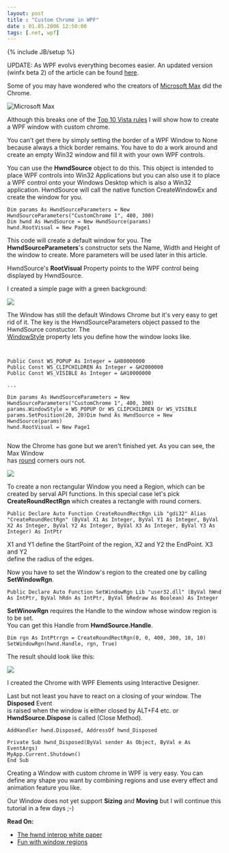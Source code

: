 ```yaml
---
layout: post
title : "Custom Chrome in WPF"
date : 01.05.2006 12:50:00
tags: [.net, wpf]
---
```

{% include JB/setup %}

UPDATE: As WPF evolvs everything becomes easier. An updated version (winfx beta 2) of the article can be found [here](/forums/blogs/janm/archive/2006/06/19).

Some of you may have wondered who the creators of [Microsoft Max](http://www.microsoft.com/max/) did the Chrome.

![Microsoft Max](http://www.microsoft.com/max/images/screen_sharing.jpg)

Although this breaks one of the [Top 10 Vista rules](http://msdn.microsoft.com/library/en-us/UxGuide/UXGuide/Resources/TopRules/T%20opRules.asp) I will show how to create a WPF window with custom chrome.

You can't get there by simply setting the border of a WPF Window to None because always a thick border remains. You have to do a work around and create an empty Win32 window and fill it with your own WPF controls.

You can use the __HwndSource__ object to do this. This object is intended to place WPF controls into Win32 Applications but you can also use it to place a WPF control onto your Windows Desktop which is also a Win32 application. HwndSource will call the native function CreateWindowEx and create the window for you.

````VB.NET
Dim params As HwndSourceParameters = New HwndSourceParameters("CustomChrome 1", 400, 300)  
Dim hwnd As HwndSource = New HwndSource(params)  
hwnd.RootVisual = New Page1
````

This code will create a default window for you. The __HwndSourceParameters__'s constructor sets the Name, Width and Height of the window to create. More parameters will be used later in this article.

HwndSource's __RootVisual__ Property points to the WPF control being displayed by HwndSource.

I created a simple page with a green background:

![](http://www.dev-jc-vb.de/dev-jc-vb/Articles/Blog/WPF/CustomChrome1.PNG)

The Window has still the default Windows Chrome but it's very easy to get rid of it. The key is the HwndSourceParameters object passed to the HwndSource constuctor. The   
[WindowStyle](http://msdn.microsoft.com/library/en-us/winui/winui/WindowsUserInterface/Windowing/Windows/WindowReference/WindowStyles.asp) property lets you define how the window looks like.

````VB.NET
 

Public Const WS_POPUP As Integer = &H80000000  
Public Const WS_CLIPCHILDREN As Integer = &H2000000  
Public Const WS_VISIBLE As Integer = &H10000000

...

Dim params As HwndSourceParameters = New HwndSourceParameters("CustomChrome 1", 400, 300)  
params.WindowStyle = WS_POPUP Or WS_CLIPCHILDREN Or WS_VISIBLE  
params.SetPosition(20, 20)Dim hwnd As HwndSource = New HwndSource(params)  
hwnd.RootVisual = New Page1


````  

Now the Chrome has gone but we aren't finished yet. As you can see, the Max Window  
has <u>round</u> corners ours not.

![](http://www.dev-jc-vb.de/dev-jc-vb/Articles/Blog/WPF/CustomChrome2.PNG)

To create a non rectangular Window you need a Region, which can be created by serval API functions. In this special case let's pick __CreateRoundRectRgn__ which creates a rectangle with round corners.

````VB.NET
Public Declare Auto Function CreateRoundRectRgn Lib "gdi32" Alias "CreateRoundRectRgn" (ByVal X1 As Integer, ByVal Y1 As Integer, ByVal X2 As Integer, ByVal Y2 As Integer, ByVal X3 As Integer, ByVal Y3 As Integer) As IntPtr
````

X1 and Y1 define the StartPoint of the region, X2 and Y2 the EndPoint. X3 and Y2  
define the radius of the edges.

Now you have to set the Window's region to the created one by calling __SetWindowRgn__.

````VB.NET
Public Declare Auto Function SetWindowRgn Lib "user32.dll" (ByVal hWnd As IntPtr, ByVal hRdn As IntPtr, ByVal bRedraw As Boolean) As Integer
````

__SetWinowRgn__ requires the Handle to the window whose window region is to be set.  
You can get this Handle from __HwndSource.Handle__.

````VB.NET
Dim rgn As IntPtrrgn = CreateRoundRectRgn(0, 0, 400, 300, 10, 10)  
SetWindowRgn(hwnd.Handle, rgn, True)
````

The result should look like this:

![](http://www.dev-jc-vb.de/dev-jc-vb/Articles/Blog/WPF/CustomChrome3.PNG)

I created the Chrome with WPF Elements using Interactive Designer.

Last but not least you have to react on a closing of your window. The __Disposed__ Event  
is raised when the window is either closed by ALT+F4 etc. or __HwndSource.Dispose__ is called (Close Method).

````VB.NET
AddHandler hwnd.Disposed, AddressOf hwnd_Disposed  

Private Sub hwnd_Disposed(ByVal sender As Object, ByVal e As EventArgs)  
MyApp.Current.Shutdown()  
End Sub
````

Creating a Window with custom chrome in WPF is very easy. You can define any shape you want by combining regions and use every effect and animation feature you like.

Our Window does not yet support __Sizing__ and __Moving__ but I will continue this tutorial in a few days ;-)

__Read On:__

- [The hwnd interop white paper](http://blogs.msdn.com/nickkramer/archive/2005/07/18/440085.aspx) 
- [Fun with window regions](http://www.flounder.com/setwindowrgn.htm)
